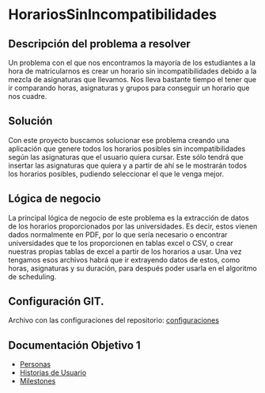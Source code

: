 # HorariosSinIncompatibilidades

## Descripción del problema a resolver

Un problema con el que nos encontramos la mayoría de los estudiantes a la hora de matricularnos es crear un horario sin incompatibilidades debido a la mezcla de asignaturas que llevamos. Nos lleva bastante tiempo el tener que ir comparando horas, asignaturas y grupos para conseguir un horario que nos cuadre.

## Solución

Con este proyecto buscamos solucionar ese problema creando una aplicación que genere todos los horarios posibles sin incompatibilidades según las asignaturas que el usuario quiera cursar. Este sólo tendrá que insertar las asignaturas que quiera y a partir de ahí se le mostrarán todos los horarios posibles, pudiendo seleccionar el que le venga mejor.

## Lógica de negocio

La principal lógica de negocio de este problema es la extracción de datos de los horarios proporcionados por las universidades. Es decir, estos vienen dados normalmente en PDF, por lo que sería necesario o encontrar universidades que te los proporcionen en tablas excel o CSV, o crear nuestras propias tablas de excel a partir de los horarios a usar. Una vez tengamos esos archivos habrá que ir extrayendo datos de estos, como horas, asignaturas y su duración, para después poder usarla en el algoritmo de scheduling.

## Configuración GIT.

Archivo con las configuraciones del repositorio: [configuraciones](https://github.com/chowfie/PROBLEM/blob/main/docs/Objetivo0/configuraciones.md)

## Documentación Objetivo 1

- [Personas](https://github.com/chowfie/PROBLEM/blob/Objetivo-1-IV-22-23%5D/docs/Objetivo1/personas.md)
- [Historias de Usuario](https://github.com/chowfie/PROBLEM/blob/Objetivo-1-IV-22-23%5D/docs/Objetivo1/historias_usuarios.md)
- [Milestones](https://github.com/chowfie/PROBLEM/blob/Objetivo-1-IV-22-23%5D/docs/Objetivo1/milestones.md)
